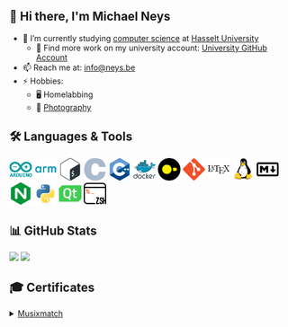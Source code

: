 ## 👋 Hi there, I'm Michael Neys

- 🌱 I’m currently studying [computer science](https://wikipedia.org/wiki/Computer_science) at [Hasselt University](https://www.uhasselt.be/)
  - 💼 Find more work on my university account: [University GitHub Account](https://github.com/MichaelN-2467626)
- 📫 Reach me at: info@neys.be
- ⚡ Hobbies:
    - 🖥️ Homelabbing
    - 📸 [Photography](https://www.instagram.com/michaelneys.photography/)

## 🛠️ Languages & Tools
<p>
    <a href="https://www.arduino.cc/" target="_blank"><img src="https://raw.githubusercontent.com/devicons/devicon/master/icons/arduino/arduino-original-wordmark.svg" alt="Arduino" width="40" height="40"/></a>
    <a href="https://developer.arm.com/documentation" target="_blank"><img src="./images/logos/armasm.webp" alt="ARMASM" width="40" height="40"/></a>
    <a href="https://www.gnu.org/software/bash/" target="_blank"><img src="https://raw.githubusercontent.com/devicons/devicon/master/icons/bash/bash-original.svg" alt="Bash" width="40" height="40"/></a>
    <a href="https://www.w3schools.com/c/" target="_blank"><img src="https://raw.githubusercontent.com/devicons/devicon/master/icons/c/c-original.svg" alt="C" width="40" height="40"/></a>
    <a href="https://www.w3schools.com/cpp/" target="_blank"><img src="https://raw.githubusercontent.com/devicons/devicon/master/icons/cplusplus/cplusplus-original.svg" alt="C++" width="40" height="40"/></a>
    <a href="https://www.docker.com/" target="_blank"><img src="https://raw.githubusercontent.com/devicons/devicon/master/icons/docker/docker-original-wordmark.svg" alt="Docker" width="40" height="40"/></a>
    <a href="https://duckdb.org/" target="_blank"><img src="https://raw.githubusercontent.com/devicons/devicon/master/icons/duckdb/duckdb-original.svg" alt="DuckDB" width="40" height="40"/></a>
    <a href="https://wikipedia.org/wiki/Git" target="_blank"><img src="https://raw.githubusercontent.com/devicons/devicon/master/icons/git/git-original.svg" alt="Git" width="40" height="40"/></a>
    <a href="https://wikipedia.org/wiki/LaTeX" target="_blank"><img src="https://raw.githubusercontent.com/devicons/devicon/master/icons/latex/latex-original.svg" alt="LaTeX" width="40" height="40"/></a>
    <a href="https://www.linux.org/" target="_blank"><img src="https://raw.githubusercontent.com/devicons/devicon/master/icons/linux/linux-original.svg" alt="Linux" width="40" height="40"/></a>
    <a href="https://wikipedia.org/wiki/Markdown" target="_blank"><img src="https://raw.githubusercontent.com/devicons/devicon/master/icons/markdown/markdown-original.svg" alt="Markdown" width="40" height="40"/></a>
    <a href="https://nginx.org/" target="_blank"><img src="https://raw.githubusercontent.com/devicons/devicon/master/icons/nginx/nginx-original.svg" alt="Nginx" width="40" height="40"/></a>
    <a href="https://www.w3schools.com/python/" target="_blank"><img src="https://raw.githubusercontent.com/devicons/devicon/master/icons/python/python-original.svg" alt="Python" width="40" height="40"/></a>
    <a href="https://www.qt.io/" target="_blank"><img src="https://raw.githubusercontent.com/devicons/devicon/master/icons/qt/qt-original.svg" alt="Qt" width="40" height="40"/></a>
    <a href="https://www.zsh.org/" target="_blank"><img src="https://raw.githubusercontent.com/devicons/devicon/master/icons/zsh/zsh-original.svg" alt="zsh" width="40" height="40"/></a>
</p>

## 📊 GitHub Stats
![](https://github-readme-stats.vercel.app/api/top-langs?username=MichaelNeys&show_icons=true&count_private=true&title_color=ffffff&text_color=ffffff&icon_color=0891b2&bg_color=181824&hide_border=true)
![](https://github-readme-stats.vercel.app/api?username=MichaelNeys&show_icons=true&count_private=true&title_color=ffffff&text_color=ffffff&icon_color=0891b2&bg_color=181824&hide_border=true)

## 🎓 Certificates
<details>
<summary><a href="https://www.musixmatch.com/"/>Musixmatch</a></summary>
  
![](./images/musixmatch.jpg)

</details>